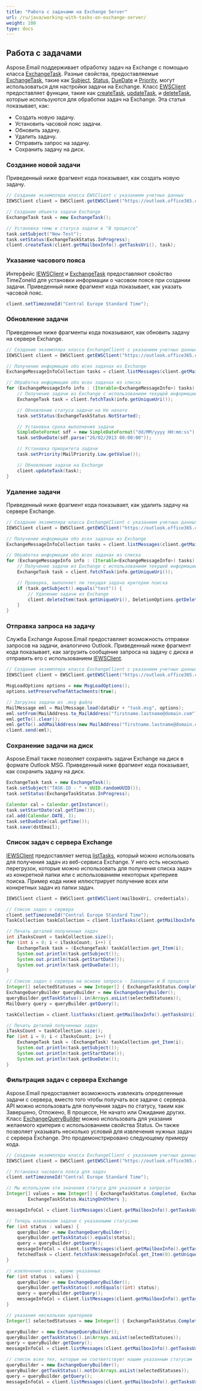 ```yaml
---
title: "Работа с задачами на Exchange Server"
url: /ru/java/working-with-tasks-on-exchange-server/
weight: 100
type: docs
---
```



## **Работа с задачами**
Aspose.Email поддерживает обработку задач на Exchange с помощью класса [ExchangeTask](https://apireference.aspose.com/email/java/com.aspose.email/exchangetask). Разные свойства, предоставляемые [ExchangeTask](https://apireference.aspose.com/email/java/com.aspose.email/exchangetask), такие как [Subject](https://apireference.aspose.com/email/java/com.aspose.email/Task#getSubject\(\)), [Status](https://apireference.aspose.com/email/java/com.aspose.email/ExchangeTask#getStatus\(\)), [DueDate](https://apireference.aspose.com/email/java/com.aspose.email/Task#getDueDate\(\)) и [Priority](https://apireference.aspose.com/email/java/com.aspose.email/Task#getPriority\(\)), могут использоваться для настройки задачи на Exchange. Класс [EWSClient](https://apireference.aspose.com/email/java/com.aspose.email/ewsclient) предоставляет функции, такие как [createTask](https://apireference.aspose.com/email/java/com.aspose.email/IEWSClient#createTask\(com.aspose.email.ExchangeTask\)), [updateTask](https://apireference.aspose.com/email/java/com.aspose.email/IEWSClient#updateTask\(com.aspose.email.ExchangeTask\)), и [deleteTask](https://apireference.aspose.com/email/java/com.aspose.email/IEWSClient#deleteTask\(java.lang.String\)), которые используются для обработки задач на Exchange. Эта статья показывает, как:

- Создать новую задачу.
- Установить часовой пояс задачи.
- Обновить задачу.
- Удалить задачу.
- Отправить запрос на задачу.
- Сохранить задачу на диск.
### **Создание новой задачи**
Приведенный ниже фрагмент кода показывает, как создать новую задачу.



~~~Java
// Создание экземпляра класса EWSClient с указанием учетных данных
IEWSClient client = EWSClient.getEWSClient("https://outlook.office365.com/ews/exchange.asmx", "testUser", "pwd", "domain");

// Создание объекта задачи Exchange
ExchangeTask task = new ExchangeTask();

// Установка темы и статуса задачи в "В процессе"
task.setSubject("New-Test");
task.setStatus(ExchangeTaskStatus.InProgress);
client.createTask(client.getMailboxInfo().getTasksUri(), task);
~~~
### **Указание часового пояса**
Интерфейс [IEWSClient](https://apireference.aspose.com/email/java/com.aspose.email/IEWSClient) и [ExchangeTask](https://apireference.aspose.com/email/java/com.aspose.email/exchangetask) предоставляют свойство TimeZoneId для установки информации о часовом поясе при создании задачи. Приведенный ниже фрагмент кода показывает, как указать часовой пояс.



~~~Java
client.setTimezoneId("Central Europe Standard Time");
~~~
### **Обновление задачи**
Приведенные ниже фрагменты кода показывают, как обновить задачу на сервере Exchange.



~~~Java
// Создание экземпляра класса ExchangeClient с указанием учетных данных
IEWSClient client = EWSClient.getEWSClient("https://outlook.office365.com/ews/exchange.asmx", "testUser", "pwd", "domain");

// Получение информации обо всех задачах из Exchange
ExchangeMessageInfoCollection tasks = client.listMessages(client.getMailboxInfo().getTasksUri());

// Обработка информации обо всех задачах из списка
for (ExchangeMessageInfo info : (Iterable<ExchangeMessageInfo>) tasks) {
    // Получение задачи из Exchange с использованием текущей информации о задаче
    ExchangeTask task = client.fetchTask(info.getUniqueUri());

    // Обновление статуса задачи на Не начато
    task.setStatus(ExchangeTaskStatus.NotStarted);

    // Установка срока выполнения задачи
    SimpleDateFormat sdf = new SimpleDateFormat("dd/MM/yyyy HH:mm:ss");
    task.setDueDate(sdf.parse("26/02/2013 00:00:00"));

    // Установка приоритета задачи
    task.setPriority(MailPriority.Low.getValue());

    // Обновление задачи на Exchange
    client.updateTask(task);
}
~~~
### **Удаление задачи**
Приведенный ниже фрагмент кода показывает, как удалить задачу на сервере Exchange.



~~~Java
// Создание экземпляра класса ExchangeClient с указанием учетных данных
IEWSClient client = EWSClient.getEWSClient("https://outlook.office365.com/ews/exchange.asmx", "testUser", "pwd", "domain");

// Получение информации обо всех задачах из Exchange
ExchangeMessageInfoCollection tasks = client.listMessages(client.getMailboxInfo().getTasksUri());

// Обработка информации обо всех задачах из списка
for (ExchangeMessageInfo info : (Iterable<ExchangeMessageInfo>) tasks) {
    // Получение задачи из Exchange с использованием текущей информации о задаче
    ExchangeTask task = client.fetchTask(info.getUniqueUri());

    // Проверка, выполняет ли текущая задача критерии поиска
    if (task.getSubject().equals("test")) {
        // Удаление задачи из Exchange
        client.deleteItem(task.getUniqueUri(), DeletionOptions.getDeletePermanently());
    }
}
~~~
### **Отправка запроса на задачу**
Служба Exchange Aspose.Email предоставляет возможность отправки запросов на задачи, аналогично Outlook. Приведенный ниже фрагмент кода показывает, как загрузить сообщение запроса на задачу с диска и отправить его с использованием [IEWSClient](https://apireference.aspose.com/email/java/com.aspose.email/IEWSClient).



~~~Java
// Создание экземпляра класса ExchangeClient с указанием учетных данных
IEWSClient client = EWSClient.getEWSClient("https://outlook.office365.com/ews/exchange.asmx", "testUser", "pwd", "domain");

MsgLoadOptions options = new MsgLoadOptions();
options.setPreserveTnefAttachments(true);

// Загрузка задачи из .msg файла
MailMessage eml = MailMessage.load(dataDir + "task.msg", options);
eml.setFrom(MailAddress.to_MailAddress("firstname.lastname@domain.com"));
eml.getTo().clear();
eml.getTo().addMailAddress(new MailAddress("firstname.lastname@domain.com"));
client.send(eml);
~~~
### **Сохранение задачи на диск**
Aspose.Email также позволяет сохранять задачи Exchange на диск в формате Outlook MSG. Приведенный ниже фрагмент кода показывает, как сохранить задачу на диск.



~~~Java
ExchangeTask task = new ExchangeTask();
task.setSubject("TASK-ID - " + UUID.randomUUID());
task.setStatus(ExchangeTaskStatus.InProgress);

Calendar cal = Calendar.getInstance();
task.setStartDate(cal.getTime());
cal.add(Calendar.DATE, 3);
task.setDueDate(cal.getTime());
task.save(dstEmail);
~~~
### **Список задач с сервера Exchange**
[IEWSClient](https://apireference.aspose.com/email/java/com.aspose.email/IEWSClient) предоставляет метод [listTasks](https://apireference.aspose.com/email/java/com.aspose.email/IEWSClient#listTasks\(\)), который можно использовать для получения задач из веб-сервиса Exchange. У него есть несколько перегрузок, которые можно использовать для получения списка задач из конкретной папки или с использованием некоторых критериев поиска. Пример кода ниже иллюстрирует получение всех или конкретных задач из папки задач.



~~~Java
IEWSClient client = EWSClient.getEWSClient(mailboxUri, credentials);

// Список задач с сервера
client.setTimezoneId("Central Europe Standard Time");
TaskCollection taskCollection = client.listTasks(client.getMailboxInfo().getTasksUri());

// Печать деталей полученных задач
int iTasksCount = taskCollection.size();
for (int i = 0; i < iTasksCount; i++) {
    ExchangeTask task = (ExchangeTask) taskCollection.get_Item(i);
    System.out.println(task.getSubject());
    System.out.println(task.getStartDate());
    System.out.println(task.getDueDate());
}

// Список задач с сервера на основе запроса - Завершено и В процессе
Integer[] selectedStatuses = new Integer[] { ExchangeTaskStatus.Completed, ExchangeTaskStatus.InProgress };
ExchangeQueryBuilder queryBuilder = new ExchangeQueryBuilder();
queryBuilder.getTaskStatus().in(Arrays.asList(selectedStatuses));
MailQuery query = queryBuilder.getQuery();

taskCollection = client.listTasks(client.getMailboxInfo().getTasksUri(), query);

// Печать деталей полученных задач
iTasksCount = taskCollection.size();
for (int i = 0; i < iTasksCount; i++) {
    ExchangeTask task = (ExchangeTask) taskCollection.get_Item(i);
    System.out.println(task.getSubject());
    System.out.println(task.getStartDate());
    System.out.println(task.getDueDate());
}
~~~
### **Фильтрация задач с сервера Exchange**
Aspose.Email предоставляет возможность извлекать определенные задачи с сервера, вместо того чтобы получать все задачи с сервера. API можно использовать для получения задач по статусу, таким как Завершено, Отложено, В процессе, Не начато или Ожидание других. Класс [ExchangeQueryBuilder](https://apireference.aspose.com/email/java/com.aspose.email/ExchangeQueryBuilder) можно использовать для указания желаемого критерия с использованием свойства Status. Он также позволяет указывать несколько условий для извлечения нужных задач с сервера Exchange. Это продемонстрировано следующему примеру кода.


~~~Java
// Создание экземпляра класса ExchangeClient с указанием учетных данных
IEWSClient client = EWSClient.getEWSClient("https://outlook.office365.com/ews/exchange.asmx", "testUser", "pwd", "domain");

// Установка часового пояса для задач
client.setTimezoneId("Central Europe Standard Time");

// Мы используем эти значения статуса для указания в запросах
Integer[] values = new Integer[] { ExchangeTaskStatus.Completed, ExchangeTaskStatus.Deferred, ExchangeTaskStatus.InProgress, ExchangeTaskStatus.NotStarted,
        ExchangeTaskStatus.WaitingOnOthers };

messageInfoCol = client.listMessages(client.getMailboxInfo().getTasksUri());

// Теперь извлекаем задачи с указанными статусами
for (int status : values) {
    queryBuilder = new ExchangeQueryBuilder();
    queryBuilder.getTaskStatus().equals(status);
    query = queryBuilder.getQuery();
    messageInfoCol = client.listMessages(client.getMailboxInfo().getTasksUri(), query);
    fetchedTask = client.fetchTask(messageInfoCol.get_Item(0).getUniqueUri());
}

// извлечение всех, кроме указанных
for (int status : values) {
    queryBuilder = new ExchangeQueryBuilder();
    queryBuilder.getTaskStatus().notEquals((int) status);
    query = queryBuilder.getQuery();
    messageInfoCol = client.listMessages(client.getMailboxInfo().getTasksUri(), query);
}

// указание нескольких критериев
Integer[] selectedStatuses = new Integer[] { ExchangeTaskStatus.Completed, ExchangeTaskStatus.InProgress };

queryBuilder = new ExchangeQueryBuilder();
queryBuilder.getTaskStatus().in(Arrays.asList(selectedStatuses));
query = queryBuilder.getQuery();
messageInfoCol = client.listMessages(client.getMailboxInfo().getTasksUri(), query);

// список всех тех, которые не соответствуют нашим указанным статусам
queryBuilder = new ExchangeQueryBuilder();
queryBuilder.getTaskStatus().notIn(Arrays.asList(selectedStatuses));
query = queryBuilder.getQuery();
messageInfoCol = client.listMessages(client.getMailboxInfo().getTasksUri(), query);
~~~